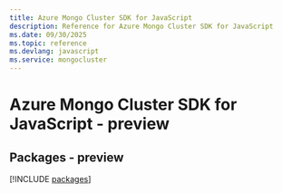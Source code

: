 ```yaml
---
title: Azure Mongo Cluster SDK for JavaScript
description: Reference for Azure Mongo Cluster SDK for JavaScript
ms.date: 09/30/2025
ms.topic: reference
ms.devlang: javascript
ms.service: mongocluster
---
```

# Azure Mongo Cluster SDK for JavaScript - preview
## Packages - preview
[!INCLUDE [packages](mongo-cluster-index.md)]
